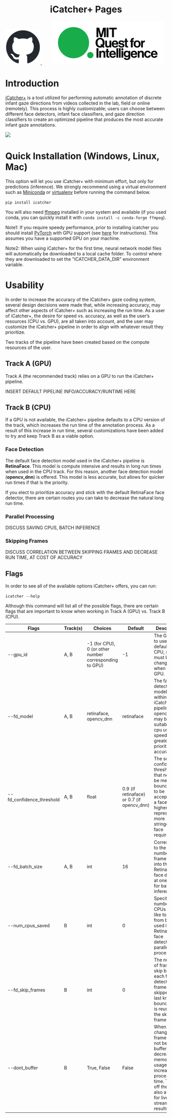 

<h1 align="center"> iCatcher+ Pages</h1>

<!---
<a href="https://github.com/icatcherplus/icatcher_plus" class="btn btn-primary">View on GitHub</a>
-->
<!---
Repository found [here](https://github.com/icatcherplus/icatcher_plus).
-->
<!---
[![button](https://github.com/icatcherplus/icatcherplus.github.io/blob/main/images/github-mark.png?raw=true)](https://github.com/icatcherplus/icatcher_plus) [![button2](https://github.com/icatcherplus/icatcherplus.github.io/blob/main/images/quest_logo.png?raw=true)](https://quest.mit.edu/)
-->
<p float="left">
  <a href="https://github.com/icatcherplus/icatcher_plus">
    <img src="https://github.com/icatcherplus/icatcherplus.github.io/blob/main/images/github-mark.png?raw=true" width="110">
  </a>
  &nbsp; &nbsp; &nbsp; &nbsp;
  <a href="https://quest.mit.edu/">
    <img src="https://github.com/icatcherplus/icatcherplus.github.io/blob/main/images/quest_logo.png?raw=true" width="350">
  </a>
</p>

# Introduction

<!---feel free to change to whatever, this is all very loose... copied installation section from readme -->

[iCatcher+](https://doi.org/10.1177/25152459221147250) is a tool utilized for performing automatic annotation of 
discrete infant gaze directions from videos collected in the lab, field or online (remotely). This process is highly
customizable; users can choose between different face detectors, infant face classifiers, and gaze direction classifiers
to create an optimized pipeline that produces the most accurate infant gaze annotations.

<img src="https://github.com/icatcherplus/icatcherplus.github.io/blob/main/gaze.gif?raw=true" />

<!---
![](https://github.com/icatcherplus/icatcherplus.github.io/blob/main/gaze.gif)
-->
# Quick Installation (Windows, Linux, Mac)
This option will let you use iCatcher+ with minimum effort, but only for predictions (inference).
We strongly recommend using a virtual environment such as [Miniconda](https://conda.io) or [virtualenv](https://pypi.org/project/virtualenv/) before running the command below.

`pip install icatcher`

You will also need [ffmpeg](https://www.ffmpeg.org/) installed in your system and available (if you used conda, you can quickly install it with `conda install -c conda-forge ffmpeg`).

Note1:
If you require speedy performance, prior to installing icatcher you should install [PyTorch](https://pytorch.org/) with GPU support (see [here](https://pytorch.org/get-started/locally/) for instructions). This assumes you have a supported GPU on your machine.

Note2:
When using iCatcher+ for the first time, neural network model files will automatically be downloaded to a local cache folder. To control where they are downloaded to set the "ICATCHER_DATA_DIR" environment variable.

# Usability
In order to increase the accuracy of the iCatcher+ gaze coding system, several design decisions were made that, while 
increasing accuracy, may affect other aspects of iCatcher+ such as increasing the run time. As a user of iCatcher+, the 
desire for speed vs. accuracy, as well as the user’s resources (CPU vs. GPU), are all taken into account, and the user 
may customize the iCatcher+ pipeline in order to align with whatever result they prioritize.

Two tracks of the pipeline have been created based on the compute resources of the user.


## Track A (GPU)
Track A (the recommended track) relies on a GPU to run the iCatcher+ pipeline. 

INSERT DEFAULT PIPELINE INFO/ACCURACY/RUNTIME HERE

## Track B (CPU)
If a GPU is not available, the iCatcher+ pipeline defaults to a CPU version of the track, which increases the run time
of the annotation process. As a result of this increase in run time, several customizations have been added to try and 
keep Track B as a viable option. 

### Face Detection
The default face detection model used in the iCatcher+ pipeline is **RetinaFace**. This model is compute intensive and
results in long run times when used in the CPU track. For this reason, another face detection model (**opencv_dnn**) is
offered. This model is less accurate, but allows for quicker run times if that is the priority.

If you elect to prioritize accuracy and stick with the default RetinaFace face detector, there are certain routes you
can take to decrease the natural long run time.

### Parallel Processing
DISCUSS SAVING CPUS, BATCH INFERENCE

### Skipping Frames
DISCUSS CORRELATION BETWEEN SKIPPING FRAMES AND DECREASE RUN TIME, AT COST OF ACCURACY
 

## Flags
In order to see all of the available options iCatcher+ offers, you can run:

`icatcher --help`

Although this command will list all of the possible flags, there are certain flags that are important to know when 
working in Track A (GPU) vs. Track B (CPU).

| **Flags**                 | **Track(s)** | **Choices**                                            | **Default**                                | **Description**                                                                                                                                                    |
|---------------------------|--------------|--------------------------------------------------------|--------------------------------------------|--------------------------------------------------------------------------------------------------------------------------------------------------------------------|
| --gpu_id                  | A, B         | -1 (for CPU), 0 (or other number corresponding to GPU) | -1                                         | The GPU ID to use. The default is CPU, so this must be changed when using GPU.                                                                                     |
| --fd_model                | A, B         | retinaface, opencv_dnn                                 | retinaface                                 | The face detector model used within the iCatcher+ pipeline. opencv_dnn may be more suitable for cpu usage if speed is a greater priority than accuracy.            |
| --fd_confidence_threshold | A, B         | float                                                  | 0.9 (if retinaface) or 0.7 (if opencv_dnn) | The score confidence threshold that needs to be met for a bounding box to be accepted as a face. A higher score represents more stringent face requirements.       |
| --fd_batch_size           | A, B         | int                                                    | 16                                         | Corresponds to the number of frames fed into the RetinaFace face detector at one time for batch inference.                                                         |
| --num_cpus_saved          | B            | int                                                    | 0                                          | Specifies the number of CPUs you’d like to keep from being used in the RetinaFace face detection parallel processing.                                              |
| --fd_skip_frames          | B            | int                                                    | 0                                          | The number of frames to skip between each face detection. If frames are skipped, the last known bounding box is reused for the skipped frames.                     |
| --dont_buffer             | B            | True, False                                            | False                                      | When changed, frames will not be buffered, decreasing memory usage, but increasing processing time. Turning off the buffer also allows for live stream of results. |



